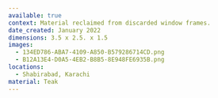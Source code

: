 ```yaml
---
available: true
context: Material reclaimed from discarded window frames.
date_created: January 2022
dimensions: 3.5 x 2.5. x 1.5
images:
  - 134ED786-ABA7-4109-A850-B579286714CD.png
  - B12A13E4-D0A5-4EB2-B8B5-8E948FE6935B.png
locations:
  - Shabirabad, Karachi
material: Teak
---
```

